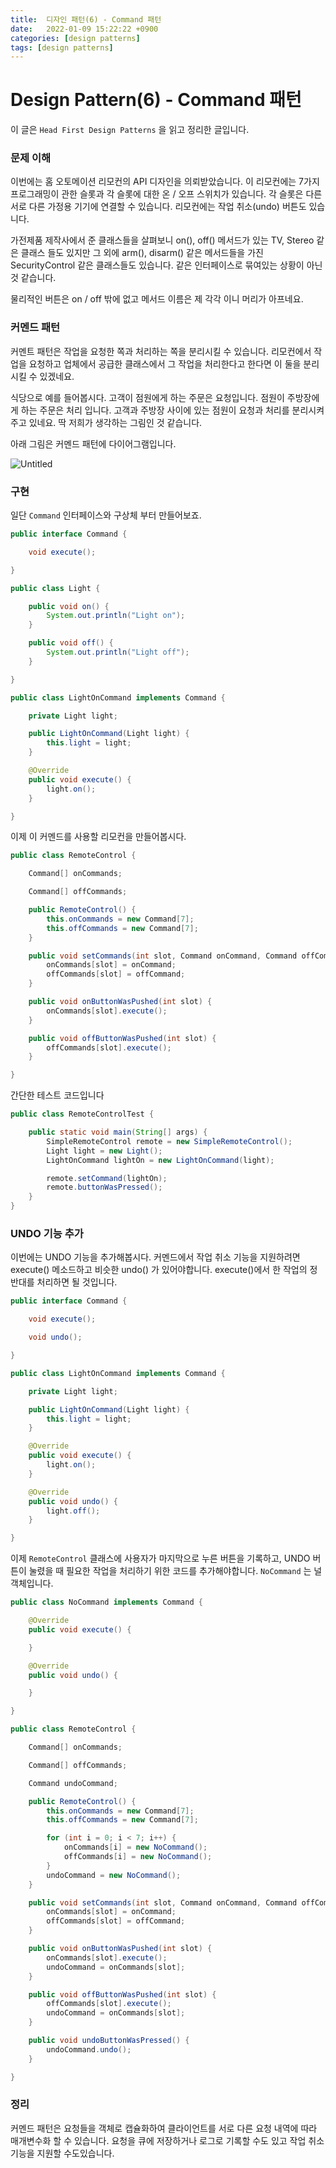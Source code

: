 ```yaml
---
title:  디자인 패턴(6) - Command 패턴
date:   2022-01-09 15:22:22 +0900
categories: [design patterns]
tags: [design patterns]
---
```


# Design Pattern(6) - Command 패턴

이 글은 `Head First Design Patterns` 을 읽고 정리한 글입니다.

### 문제 이해

이번에는 홈 오토메이션 리모컨의 API 디자인을 의뢰받았습니다. 이 리모컨에는 7가지 프로그래밍이 관한 슬롯과 각 슬롯에 대한 온 / 오프 스위치가 있습니다. 각 슬롯은 다른 서로 다른 가정용 기기에 연결할 수 있습니다. 리모컨에는 작업 취소(undo) 버튼도 있습니다.

가전제품 제작사에서 준 클래스들을 살펴보니 on(), off() 메서드가 있는 TV, Stereo 같은 클래스 들도 있지만 그 외에 arm(), disarm() 같은 메서드들을 가진 SecurityControl 같은 클래스들도 있습니다. 같은 인터페이스로 묶여있는 상황이 아닌 것 같습니다.

물리적인 버튼은 on / off 밖에 없고 메서드 이름은 제 각각 이니 머리가 아프네요.

### 커멘드 패턴

커멘트 패턴은 작업을 요청한 쪽과 처리하는 쪽을 분리시킬 수 있습니다. 리모컨에서 작업을 요청하고 업체에서 공급한 클래스에서 그 작업을 처리한다고 한다면 이 둘을 분리시킬 수 있겠네요.

식당으로 예를 들어봅시다. 고객이 점원에게 하는 주문은 요청입니다. 점원이 주방장에게 하는 주문은 처리 입니다. 고객과 주방장 사이에 있는 점원이 요청과 처리를 분리시켜주고 있네요. 딱 저희가 생각하는 그림인 것 같습니다.

아래 그림은 커멘드 패턴에 다이어그램입니다.

![Untitled](../../assets/img/posts/2022-01-09-design(6)/Untitled.png)

### 구현

일단 `Command` 인터페이스와 구상체 부터 만들어보죠.

```java
public interface Command {

    void execute();

}

public class Light {

    public void on() {
        System.out.println("Light on");
    }

    public void off() {
        System.out.println("Light off");
    }

}

public class LightOnCommand implements Command {

    private Light light;

    public LightOnCommand(Light light) {
        this.light = light;
    }

    @Override
    public void execute() {
        light.on();
    }

}
```

이제 이 커멘드를 사용할 리모컨을 만들어봅시다.

```java
public class RemoteControl {

    Command[] onCommands;

    Command[] offCommands;

    public RemoteControl() {
        this.onCommands = new Command[7];
        this.offCommands = new Command[7];
    }

    public void setCommands(int slot, Command onCommand, Command offCommand) {
        onCommands[slot] = onCommand;
        offCommands[slot] = offCommand;
    }

    public void onButtonWasPushed(int slot) {
        onCommands[slot].execute();
    }

    public void offButtonWasPushed(int slot) {
        offCommands[slot].execute();
    }

}
```

간단한 테스트 코드입니다

```java
public class RemoteControlTest {

    public static void main(String[] args) {
        SimpleRemoteControl remote = new SimpleRemoteControl();
        Light light = new Light();
        LightOnCommand lightOn = new LightOnCommand(light);

        remote.setCommand(lightOn);
        remote.buttonWasPressed();
    }
}
```

### UNDO 기능 추가

이번에는 UNDO 기능을 추가해봅시다. 커멘드에서 작업 취소 기능을 지원하려면 execute() 메소드하고 비슷한 undo() 가 있어야합니다. execute()에서 한 작업의 정반대를 처리하면 될 것입니다.

```java
public interface Command {

    void execute();

    void undo();

}

public class LightOnCommand implements Command {

    private Light light;

    public LightOnCommand(Light light) {
        this.light = light;
    }

    @Override
    public void execute() {
        light.on();
    }

    @Override
    public void undo() {
        light.off();
    }

}
```

이제 `RemoteControl` 클래스에 사용자가 마지막으로 누른 버튼을 기록하고, UNDO 버튼이 눌렸을 때 필요한 작업을 처리하기 위한 코드를 추가해야합니다. `NoCommand` 는 널 객체입니다.

```java
public class NoCommand implements Command {

    @Override
    public void execute() {

    }

    @Override
    public void undo() {

    }

}

public class RemoteControl {

    Command[] onCommands;

    Command[] offCommands;

    Command undoCommand;

    public RemoteControl() {
        this.onCommands = new Command[7];
        this.offCommands = new Command[7];

        for (int i = 0; i < 7; i++) {
            onCommands[i] = new NoCommand();
            offCommands[i] = new NoCommand();
        }
        undoCommand = new NoCommand();
    }

    public void setCommands(int slot, Command onCommand, Command offCommand) {
        onCommands[slot] = onCommand;
        offCommands[slot] = offCommand;
    }

    public void onButtonWasPushed(int slot) {
        onCommands[slot].execute();
        undoCommand = onCommands[slot];
    }

    public void offButtonWasPushed(int slot) {
        offCommands[slot].execute();
        undoCommand = onCommands[slot];
    }

    public void undoButtonWasPressed() {
        undoCommand.undo();
    }

}
```

### 정리

커멘드 패턴은 요청들을 객체로 캡슐화하여 클라이언트를 서로 다른 요청 내역에 따라 매개변수화 할 수 있습니다. 요청을 큐에 저장하거나 로그로 기록할 수도 있고 작업 취소 기능을 지원할 수도있습니다.
